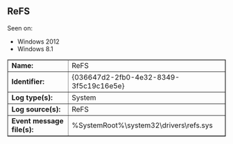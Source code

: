 ## ReFS

Seen on:
* Windows 2012
* Windows 8.1

<table border="1" class="docutils">
  <tbody>
    <tr>
      <td><b>Name:</b></td>
      <td>ReFS</td>
    </tr>
    <tr>
      <td><b>Identifier:</b></td>
      <td>{036647d2-2fb0-4e32-8349-3f5c19c16e5e}</td>
    </tr>
    <tr>
      <td><b>Log type(s):</b></td>
      <td>System</td>
    </tr>
    <tr>
      <td><b>Log source(s):</b></td>
      <td>ReFS</td>
    </tr>
    <tr>
      <td><b>Event message file(s):</b></td>
      <td>%SystemRoot%\system32\drivers\refs.sys</td>
    </tr>
  </tbody>
</table>

&nbsp;

